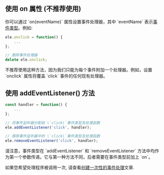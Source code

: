 ## 使用 on 属性 (不推荐使用)

你可以通过 \`on{eventName}\` 属性设置事件处理器，其中 \`eventName\` 表示[事件类型](https://developer.mozilla.org/zh-CN/docs/Web/Events)。例如: 

~~~ javascript
ele.onclick = function() {
    ...
};

// 删除事件处理器
delete ele.onclick;
~~~

不推荐使用这种方法，因为我们只能为每个事件附加一个处理器。例如，设置 \`onclick\` 属性将覆盖 \`click\` 事件的任何现有处理器。

## 使用 addEventListener() 方法

~~~ javascript
const handler = function() {
    ...
};

// 将事件监听器分配给 \`click\`事件类型及处理函数
ele.addEventListener('click', handler);

// 移除事件监听器中的 \`click\`事件类型及处理函数
ele.removeEventListener('click', handler);
~~~

请注意，事件类型在 \`addEventListener\` 和 \`removeEventListener\` 方法中均作为第一个参数传递。它与第一种方法不同，后者需要在事件类型前加上 \`on\`。

如果您希望处理程序被调用一次, 请查看[创建一次性的事件处理](/create-one-time-event-handler)文章.